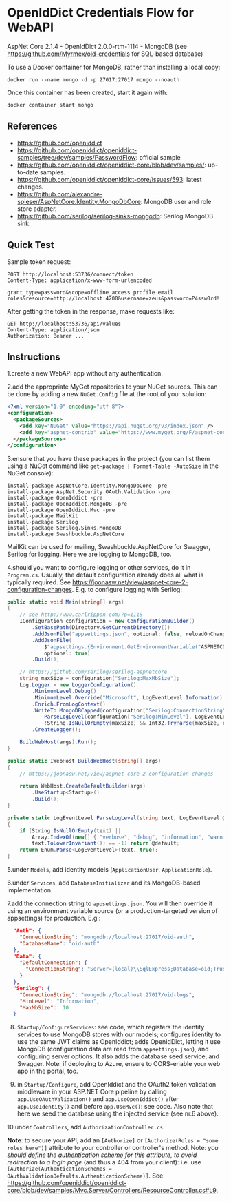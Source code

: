 ﻿# OpenIdDict Credentials Flow for WebAPI

AspNet Core 2.1.4 - OpenIdDict 2.0.0-rtm-1114 - MongoDB (see <https://github.com/Myrmex/oid-credentials> for SQL-based database)

To use a Docker container for MongoDB, rather than installing a local copy:

	docker run --name mongo -d -p 27017:27017 mongo --noauth

Once this container has been created, start it again with:

	docker container start mongo

## References

- <https://github.com/openiddict>
- <https://github.com/openiddict/openiddict-samples/tree/dev/samples/PasswordFlow>: official sample
- <https://github.com/openiddict/openiddict-core/blob/dev/samples/>: up-to-date samples.
- <https://github.com/openiddict/openiddict-core/issues/593>: latest changes.
- <https://github.com/alexandre-spieser/AspNetCore.Identity.MongoDbCore>: MongoDB user and role store adapter.
- <https://github.com/serilog/serilog-sinks-mongodb>: Serilog MongoDB sink.

## Quick Test

Sample token request:

```
POST http://localhost:53736/connect/token
Content-Type: application/x-www-form-urlencoded

grant_type=password&scope=offline_access profile email roles&resource=http://localhost:4200&username=zeus&password=P4ssw0rd!
```

After getting the token in the response, make requests like:

```
GET http://localhost:53736/api/values
Content-Type: application/json
Authorization: Bearer ...
```

## Instructions

1.create a new WebAPI app without any authentication.

2.add the appropriate MyGet repositories to your NuGet sources. This can be done by adding a new `NuGet.Config` file at the root of your solution:

```xml
<?xml version="1.0" encoding="utf-8"?>
<configuration>
  <packageSources>
    <add key="NuGet" value="https://api.nuget.org/v3/index.json" />
    <add key="aspnet-contrib" value="https://www.myget.org/F/aspnet-contrib/api/v3/index.json" />
  </packageSources>
</configuration>
```

3.ensure that you have these packages in the project (you can list them using a NuGet command like `get-package | Format-Table -AutoSize` in the NuGet console):

```
install-package AspNetCore.Identity.MongoDbCore -pre
install-package AspNet.Security.OAuth.Validation -pre
install-package OpenIddict -pre
install-package OpenIddict.MongoDB -pre
install-package OpenIddict.Mvc -pre
install-package MailKit
install-package Serilog
install-package Serilog.Sinks.MongoDB
install-package Swashbuckle.AspNetCore 
```

MailKit can be used for mailing, Swashbuckle.AspNetCore for Swagger, Serilog for logging. Here we are logging to MongoDB, too.

4.should you want to configure logging or other services, do it in `Program.cs`. Usually, the default configuration already does all what is typically required. See <https://joonasw.net/view/aspnet-core-2-configuration-changes>. E.g. to configure logging with Serilog:

```cs
public static void Main(string[] args)
{
    // see http://www.carlrippon.com/?p=1118
    IConfiguration configuration = new ConfigurationBuilder()
        .SetBasePath(Directory.GetCurrentDirectory())
        .AddJsonFile("appsettings.json", optional: false, reloadOnChange: true)
        .AddJsonFile(
            $"appsettings.{Environment.GetEnvironmentVariable("ASPNETCORE_ENVIRONMENT") ?? "Production"}.json",
            optional: true)
        .Build();

    // https://github.com/serilog/serilog-aspnetcore
    string maxSize = configuration["Serilog:MaxMbSize"];
    Log.Logger = new LoggerConfiguration()
        .MinimumLevel.Debug()
        .MinimumLevel.Override("Microsoft", LogEventLevel.Information)
        .Enrich.FromLogContext()
        .WriteTo.MongoDBCapped(configuration["Serilog:ConnectionString"],
            ParseLogLevel(configuration["Serilog:MinLevel"], LogEventLevel.Information),
            !String.IsNullOrEmpty(maxSize) && Int32.TryParse(maxSize, out int n) && n > 0 ? n : 10)
        .CreateLogger();

    BuildWebHost(args).Run();
}

public static IWebHost BuildWebHost(string[] args)
{
    // https://joonasw.net/view/aspnet-core-2-configuration-changes

    return WebHost.CreateDefaultBuilder(args)
        .UseStartup<Startup>()
        .Build();
}

private static LogEventLevel ParseLogLevel(string text, LogEventLevel @default)
{
    if (String.IsNullOrEmpty(text) ||
        Array.IndexOf(new[] { "verbose", "debug", "information", "warning", "error", "fatal" },
        text.ToLowerInvariant()) == -1) return @default;
    return Enum.Parse<LogEventLevel>(text, true);
}
```

5.under `Models`, add identity models (`ApplicationUser`, `ApplicationRole`).

6.under `Services`, add `DatabaseInitializer` and its MongoDB-based implementation.

7.add the connection string to `appsettings.json`. You will then override it using an environment variable source (or a production-targeted version of appsettings) for production. E.g.:

```json
  "Auth": {
    "ConnectionString": "mongodb://localhost:27017/oid-auth",
    "DatabaseName": "oid-auth"
  },
  "Data": {
    "DefaultConnection": {
      "ConnectionString": "Server=(local)\\SqlExpress;Database=oid;Trusted_Connection=True;MultipleActiveResultSets=true;"
    }
  },
  "Serilog": {
    "ConnectionString": "mongodb://localhost:27017/oid-logs",
    "MinLevel": "Information",
    "MaxMbSize":  10
  }
```

8. `Startup/ConfigureServices`: see code, which registers the identity services to use MongoDB stores with our models; configures identity to use the same JWT claims as OpenIddict; adds OpenIdDict, letting it use MongoDB (configuration data are read from `appsettings.json`), and configuring server options. It also adds the database seed service, and Swagger. Note: if deploying to Azure, ensure to CORS-enable your web app in the portal, too.

9. in `Startup/Configure`, add OpenIddict and the OAuth2 token validation middleware in your ASP.NET Core pipeline by calling `app.UseOAuthValidation()` and `app.UseOpenIddict()` after `app.UseIdentity()` and before `app.UseMvc()`: see code. Also note that here we seed the database using the injected service (see nr.6 above).

10.under `Controllers`, add `AuthorizationController.cs`.

**Note**: to secure your API, add an `[Authorize]` or `[Authorize(Roles = "some roles here")]` attribute to your controller or controller's method. Note: *you should define the authentication scheme for this attribute, to avoid redirection to a login page* (and thus a 404 from your client): i.e. use `[Authorize(AuthenticationSchemes = OAuthValidationDefaults.AuthenticationScheme)]`. See <https://github.com/openiddict/openiddict-core/blob/dev/samples/Mvc.Server/Controllers/ResourceController.cs#L9>.
